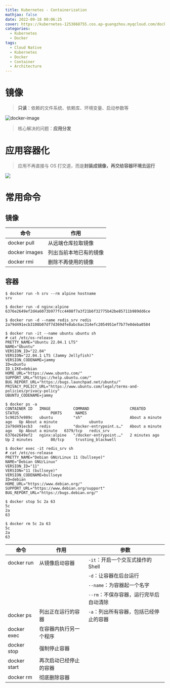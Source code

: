 ```yaml
---
title: Kubernetes - Containerization
mathjax: false
date: 2022-09-18 00:06:25
cover: https://kubernetes-1253868755.cos.ap-guangzhou.myqcloud.com/docker/docker-01.png.webp
categories:
  - Kubernetes
  - Docker
tags:
  - Cloud Native
  - Kubernetes
  - Docker
  - Container
  - Architecture
---
```


# 镜像

> **只读**：依赖的文件系统、依赖库、环境变量、启动参数等

![docker-image](https://kubernetes-1253868755.cos.ap-guangzhou.myqcloud.com/docker/docker-container.jpeg)

> 核心解决的问题：**应用分发**

<!-- more -->

# 应用容器化

> 应用不再直接与 OS 打交道，而是**封装成镜像，再交给容器环境去运行**

![](https://docs.docker.com/engine/images/architecture.svg)

# 常用命令

## 镜像

| 命令          | 作用                   |
| ------------- | ---------------------- |
| docker pull   | 从远端仓库拉取镜像     |
| docker images | 列出当前本地已有的镜像 |
| docker rmi    | 删除不再使用的镜像     |

## 容器

```shell
$ docker run -h srv --rm alpine hostname
srv
```

```shell
$ docker run -d nginx:alpine
6376e2649ef2d4a6073b977fcc4408f7a3f21b6f32775b42be85711b989dd6ce

$ docker run -d --name redis_srv redis
2a79d491ecb3108b07df7d369dfe8abc6ac314efc2054951ef7b77e0deba0584

$ docker run -it --name ubuntu ubuntu sh
# cat /etc/os-release
PRETTY_NAME="Ubuntu 22.04.1 LTS"
NAME="Ubuntu"
VERSION_ID="22.04"
VERSION="22.04.1 LTS (Jammy Jellyfish)"
VERSION_CODENAME=jammy
ID=ubuntu
ID_LIKE=debian
HOME_URL="https://www.ubuntu.com/"
SUPPORT_URL="https://help.ubuntu.com/"
BUG_REPORT_URL="https://bugs.launchpad.net/ubuntu/"
PRIVACY_POLICY_URL="https://www.ubuntu.com/legal/terms-and-policies/privacy-policy"
UBUNTU_CODENAME=jammy
```

```shell
$ docker ps -a
CONTAINER ID   IMAGE          COMMAND                  CREATED              STATUS              PORTS      NAMES
5c90257e989c   ubuntu         "sh"                     About a minute ago   Up About a minute              ubuntu
2a79d491ecb3   redis          "docker-entrypoint.s…"   About a minute ago   Up About a minute   6379/tcp   redis_srv
6376e2649ef2   nginx:alpine   "/docker-entrypoint.…"   2 minutes ago        Up 2 minutes        80/tcp     trusting_blackwell
```

```shell
$ docker exec -it redis_srv sh
# cat /etc/os-release
PRETTY_NAME="Debian GNU/Linux 11 (bullseye)"
NAME="Debian GNU/Linux"
VERSION_ID="11"
VERSION="11 (bullseye)"
VERSION_CODENAME=bullseye
ID=debian
HOME_URL="https://www.debian.org/"
SUPPORT_URL="https://www.debian.org/support"
BUG_REPORT_URL="https://bugs.debian.org/"
```

```
$ docker stop 5c 2a 63
5c
2a
63

$ docker rm 5c 2a 63
5c
2a
63
```

| 命令         | 作用                   | 参数                                   |
| ------------ | ---------------------- | -------------------------------------- |
| docker run   | 从镜像启动容器         | `-it`：开启一个交互式操作的 Shell      |
|              |                        | `-d`：让容器在后台运行                 |
|              |                        | `--name`：为容器起一个名字             |
|              |                        | `--rm`：不保存容器，运行完毕后自动清除 |
| docker ps    | 列出正在运行的容器     | `-a`：列出所有容器，包括已经停止的容器 |
| docker exec  | 在容器内执行另一个程序 |                                        |
| docker stop  | 强制停止容器           |                                        |
| docker start | 再次启动已经停止的容器 |                                        |
| docker rm    | 彻底删除容器           |                                        |

